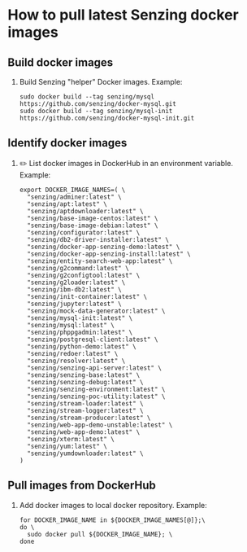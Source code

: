 # How to pull latest Senzing docker images

## Build docker images

1. Build Senzing "helper" Docker images.
   Example:

    ```console
    sudo docker build --tag senzing/mysql        https://github.com/senzing/docker-mysql.git
    sudo docker build --tag senzing/mysql-init   https://github.com/senzing/docker-mysql-init.git
    ```

## Identify docker images

1. :pencil2: List docker images in DockerHub in an environment variable.
   Example:

    ```console
    export DOCKER_IMAGE_NAMES=( \
      "senzing/adminer:latest" \
      "senzing/apt:latest" \
      "senzing/aptdownloader:latest" \
      "senzing/base-image-centos:latest" \
      "senzing/base-image-debian:latest" \
      "senzing/configurator:latest" \
      "senzing/db2-driver-installer:latest" \
      "senzing/docker-app-senzing-demo:latest" \
      "senzing/docker-app-senzing-install:latest" \
      "senzing/entity-search-web-app:latest" \
      "senzing/g2command:latest" \
      "senzing/g2configtool:latest" \
      "senzing/g2loader:latest" \
      "senzing/ibm-db2:latest" \
      "senzing/init-container:latest" \
      "senzing/jupyter:latest" \
      "senzing/mock-data-generator:latest" \
      "senzing/mysql-init:latest" \
      "senzing/mysql:latest" \
      "senzing/phppgadmin:latest" \
      "senzing/postgresql-client:latest" \
      "senzing/python-demo:latest" \
      "senzing/redoer:latest" \
      "senzing/resolver:latest" \
      "senzing/senzing-api-server:latest" \
      "senzing/senzing-base:latest" \
      "senzing/senzing-debug:latest" \
      "senzing/senzing-environment:latest" \
      "senzing/senzing-poc-utility:latest" \
      "senzing/stream-loader:latest" \
      "senzing/stream-logger:latest" \
      "senzing/stream-producer:latest" \
      "senzing/web-app-demo-unstable:latest" \
      "senzing/web-app-demo:latest" \
      "senzing/xterm:latest" \
      "senzing/yum:latest" \
      "senzing/yumdownloader:latest" \
    )
    ```

## Pull images from DockerHub

1. Add docker images to local docker repository.
   Example:

    ```console
    for DOCKER_IMAGE_NAME in ${DOCKER_IMAGE_NAMES[@]};\
    do \
      sudo docker pull ${DOCKER_IMAGE_NAME}; \
    done
    ```
